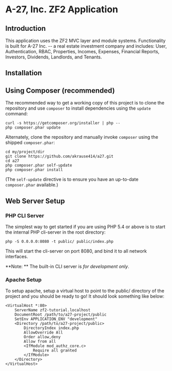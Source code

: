 A-27, Inc. ZF2 Application
=======================

Introduction
------------
This application uses the ZF2 MVC layer and module systems.  Functionality is built for A-27 Inc. -- a real estate investment company and includes:
User, Authentication, RBAC, Properties, Incomes, Expenses, Financial Reports, Investors, Dividends, Landlords, and Tenants.

Installation
------------

Using Composer (recommended)
----------------------------
The recommended way to get a working copy of this project is to clone the repository
and use `composer` to install dependencies using the `update` command:

    curl -s https://getcomposer.org/installer | php --
    php composer.phar update

Alternately, clone the repository and manually invoke `composer` using the shipped
`composer.phar`:

    cd my/project/dir
    git clone https://github.com/akrause414/a27.git
    cd a27
    php composer.phar self-update
    php composer.phar install

(The `self-update` directive is to ensure you have an up-to-date `composer.phar`
available.)

Web Server Setup
----------------

### PHP CLI Server

The simplest way to get started if you are using PHP 5.4 or above is to start the internal PHP cli-server in the root directory:

    php -S 0.0.0.0:8080 -t public/ public/index.php

This will start the cli-server on port 8080, and bind it to all network
interfaces.

**Note: ** The built-in CLI server is *for development only*.

### Apache Setup

To setup apache, setup a virtual host to point to the public/ directory of the
project and you should be ready to go! It should look something like below:

    <VirtualHost *:80>
        ServerName zf2-tutorial.localhost
        DocumentRoot /path/to/a27-project/public
        SetEnv APPLICATION_ENV "development"
        <Directory /path/to/a27-project/public>
            DirectoryIndex index.php
            AllowOverride All
            Order allow,deny
            Allow from all
            <IfModule mod_authz_core.c>
                Require all granted
            </IfModule>
        </Directory>
    </VirtualHost>
